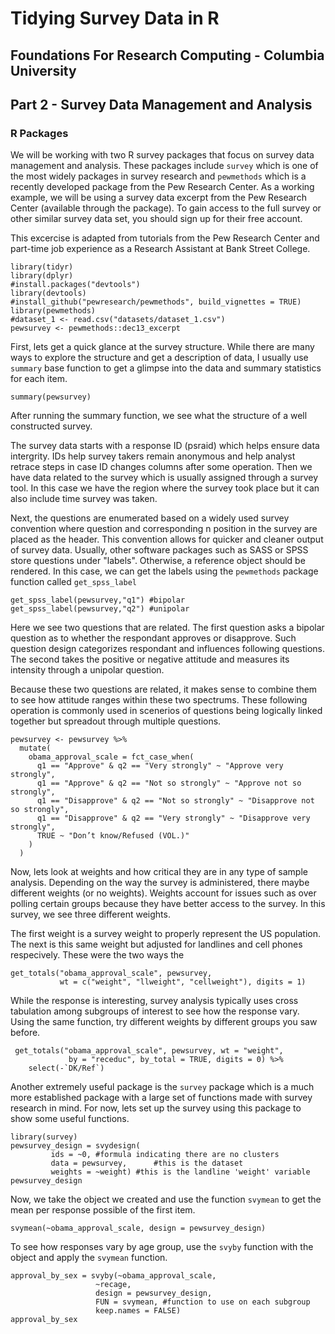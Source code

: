 Tidying Survey Data in R
======================

Foundations For Research Computing - Columbia University
--------------------------------

## Part 2 - Survey Data Management and Analysis 

### R Packages

We will be working with two R survey packages that focus on survey data management and analysis. These packages include `survey` which is one of the most widely packages in survey research and `pewmethods` which is a recently developed package from the Pew Research Center. As a working example, we will be using a survey data excerpt from the Pew Research Center (available through the package). To gain access to the full survey or other similar survey data set, you should sign up for their free account.

This excercise is adapted from tutorials from the Pew Research Center and part-time job experience as a Research Assistant at Bank Street College.


```{r}
library(tidyr)
library(dplyr)
#install.packages("devtools")
library(devtools)
#install_github("pewresearch/pewmethods", build_vignettes = TRUE)
library(pewmethods)
#dataset_1 <- read.csv("datasets/dataset_1.csv")
pewsurvey <- pewmethods::dec13_excerpt
```

First, lets get a quick glance at the survey structure. While there are many ways to explore the structure and get a description of data, I usually use `summary` base function to get a glimpse into the data and summary statistics for each item. 

```{r}
summary(pewsurvey)
```

After running the summary function, we see what the structure of a well constructed survey. 

The survey data starts with a response ID (psraid) which helps ensure data intergrity. IDs help survey takers remain anonymous and help analyst retrace steps in case ID changes columns after some operation. Then we have data related to the survey which is usually assigned through a survey tool. In this case we have the region where the survey took place but it can also include time survey was taken.

Next, the questions are enumerated based on a widely used survey convention where question and corresponding n position in the survey are placed as the header. This convention allows for quicker and cleaner output of survey data. Usually, other software packages such as SASS or SPSS store questions under "labels". Otherwise, a reference object should be rendered. In this case, we can get the labels using the `pewmethods` package function called `get_spss_label`  

```{r}
get_spss_label(pewsurvey,"q1") #bipolar 
get_spss_label(pewsurvey,"q2") #unipolar
```

Here we see two questions that are related. The first question asks a bipolar question as to whether the respondant approves or disapprove. Such question design categorizes respondant and influences following questions. The second takes the positive or negative attitude and measures its intensity through a unipolar question. 

Because these two questions are related, it makes sense to combine them to see how attitude ranges within these two spectrums. These following operation is commonly used in scenerios of questions being logically linked together but spreadout through multiple questions.  

```{r}
pewsurvey <- pewsurvey %>%
  mutate(
    obama_approval_scale = fct_case_when(
      q1 == "Approve" & q2 == "Very strongly" ~ "Approve very strongly",
      q1 == "Approve" & q2 == "Not so strongly" ~ "Approve not so strongly", 
      q1 == "Disapprove" & q2 == "Not so strongly" ~ "Disapprove not so strongly",
      q1 == "Disapprove" & q2 == "Very strongly" ~ "Disapprove very strongly",
      TRUE ~ "Don’t know/Refused (VOL.)"
    )
  )
```

Now, lets look at weights and how critical they are in any type of sample analysis. Depending on the way the survey is administered, there maybe different weights (or no weights). Weights account for issues such as over polling certain groups because they have better access to the survey. In this survey, we see three different weights.

The first weight is a survey weight to properly represent the US population. The next is this same weight but adjusted for landlines and cell phones respecively. These were the two ways the

```{r}
get_totals("obama_approval_scale", pewsurvey, 
           wt = c("weight", "llweight", "cellweight"), digits = 1)
```

While the response is interesting, survey analysis typically uses cross tabulation among subgroups of interest to see how the response vary. Using the same function, try different weights by different groups you saw before. 

```{r}
 get_totals("obama_approval_scale", pewsurvey, wt = "weight", 
             by = "receduc", by_total = TRUE, digits = 0) %>%
    select(-`DK/Ref`)
```

Another extremely useful package is the `survey` package which is a much more established package with a large set of functions made with survey research in mind. For now, lets set up the survey using this package to show some useful functions.

```{r}
library(survey)
pewsurvey_design = svydesign(
         ids = ~0, #formula indicating there are no clusters  
         data = pewsurvey,      #this is the dataset 
         weights = ~weight) #this is the landline 'weight' variable
pewsurvey_design
```

Now, we take the object we created and use the function `svymean` to get the mean per response possible of the first item.

```{r}
svymean(~obama_approval_scale, design = pewsurvey_design)
```

To see how responses vary by age group, use the `svyby` function with the object and apply the `svymean` function.

```{r}
approval_by_sex = svyby(~obama_approval_scale,
                   ~recage,
                   design = pewsurvey_design,
                   FUN = svymean, #function to use on each subgroup
                   keep.names = FALSE) 
approval_by_sex
```